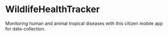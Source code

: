 # WildlifeHealthTracker
Monitoring human and animal tropical diseases with this citizen mobile app for data-collection.
